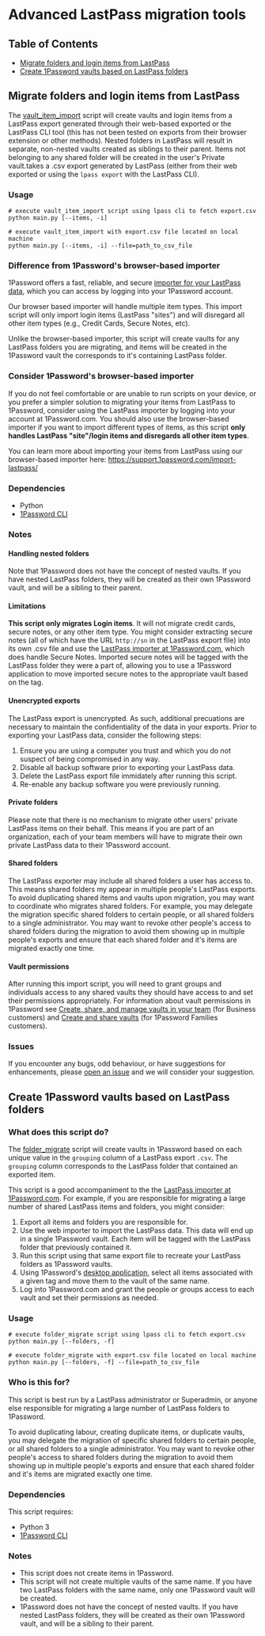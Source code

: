 # Advanced LastPass migration tools

## Table of Contents

* [Migrate folders and login items from LastPass](#migrate-folders-and-login-items-from-lastpass)
* [Create 1Password vaults based on LastPass folders](#create-1password-vaults-based-on-lastpass-folders)

## Migrate folders and login items from LastPass

The [vault_item_import](vault_item_import.py) script will create vaults and login items from a LastPass export generated through their web-based exported or the LastPass CLI tool (this has not been tested on exports from their browser extension or other methods). Nested folders in LastPass will result in separate, non-nested vaults created as siblings to their parent. Items not belonging to any shared folder will be created in the user's Private vault.takes a .csv export generated by LastPass (either from their web exported or using the `lpass export` with the LastPass CLI).

### Usage
```
# execute vault_item_import script using lpass cli to fetch export.csv
python main.py [--items, -i]

# execute vault_item_import with export.csv file located on local machine
python main.py [--items, -i] --file=path_to_csv_file
```

### Difference from 1Password's browser-based importer

1Password offers a fast, reliable, and secure [importer for your LastPass data](https://support.1password.com/import-lastpass/), which you can access by logging into your 1Password account.

Our browser based importer will handle multiple item types. This import script will only import login items (LastPass "sites") and will disregard all other item types (e.g., Credit Cards, Secure Notes, etc).

Unlike the browser-based importer, this script will create vaults for any LastPass folders you are migrating, and items will be created in the 1Password vault the corresponds to it's containing LastPass folder.

### Consider 1Password's browser-based importer

If you do not feel comfortable or are unable to run scripts on your device, or you prefer a simpler solution to migrating your items from LastPass to 1Password, consider using the LastPass importer by logging into your account at 1Password.com. You should also use the browser-based importer if you want to import different types of items, as this script **only handles LastPass "site"/login items and disregards all other item types**.

You can learn more about importing your items from LastPass using our browser-based importer here: <https://support.1password.com/import-lastpass/>

### Dependencies

* Python
* [1Password CLI](https://developer.1password.com/docs/cli)

### Notes

#### Handling nested folders

Note that 1Password does not have the concept of nested vaults. If you have nested LastPass folders, they will be created as their own 1Password vault, and will be a sibling to their parent.

#### Limitations

**This script only migrates Login items**. It will not migrate credit cards, secure notes, or any other item type. You might consider extracting secure notes (all of which have the URL `http://sn` in the LastPass export file) into its own .csv file and use the [LastPass importer at 1Password.com](https://support.1password.com/import-lastpass/), which does handle Secure Notes. Imported secure notes will be tagged with the LastPass folder they were a part of, allowing you to use a 1Password application to move imported secure notes to the appropriate vault based on the tag.

#### Unencrypted exports

The LastPass export is unencrypted. As such, additional precuations are necessary to maintain the confidentiality of the data in your exports.
Prior to exporting your LastPass data, consider the following steps:

1. Ensure you are using a computer you trust and which you do not suspect of being compromised in any way.
2. Disable all backup software prior to exporting your LastPass data.
3. Delete the LastPass export file immidately after running this script.
4. Re-enable any backup software you were previously running.

#### Private folders

Please note that there is no mechanism to migrate other users' private LastPass items on their behalf. This means if you are part of an organization, each of your team members will have to migrate their own private LastPass data to their 1Password account.

#### Shared folders

The LastPass exporter may include all shared folders a user has access to. This means shared folders my appear in multiple people's LastPass exports. To avoid duplicating shared items and vaults upon migration, you may want to coordinate who migrates shared folders. For example, you may delegate the migration specific shared folders to certain people, or all shared folders to a single administrator. You may want to revoke other people's access to shared folders during the migration to avoid them showing up in multiple people's exports  and ensure that each shared folder and it's items are migrated exactly one time.

#### Vault permissions

After running this import script, you will need to grant groups and individuals access to any shared vaults they should have access to and set their permissions appropriately. For information about vault permissions in 1Password see [Create, share, and manage vaults in your team](https://support.1password.com/create-share-vaults-teams/) (for Business customers) and [Create and share vaults](https://support.1password.com/create-share-vaults/) (for 1Password Families customers).

### Issues

If you encounter any bugs, odd behaviour, or have suggestions for enhancements, please [open an issue](https://github.com/1Password/solutions/issues) and we will consider your suggestion.

## Create 1Password vaults based on LastPass folders

### What does this script do?

The [folder_migrate](folder_migrate.py) script will create vaults in 1Password based on each unique value in the `grouping` column of a LastPass export `.csv`. The `grouping` column corresponds to the LastPass folder that contained an exported item.

This script is a good accompaniment to the the [LastPass importer at 1Password.com](https://support.1password.com/import-lastpass/). For example, if you are responsible for migrating a large number of shared LastPass items and folders, you might consider:

1. Export all items and folders you are responsible for.
2. Use the web importer to import the LastPass data. This data will end up in a single 1Password vault. Each item will be tagged with the LastPass folder that previously contained it.
3. Run this script using that same export file to recreate your LastPass folders as 1Password vaults.
4. Using 1Password's [desktop application](https://1password.com/downloads/mac/), select all items associated with a given tag and move them to the vault of the same name.
5. Log into 1Password.com and grant the people or groups access to each vault and set their permissions as needed.

### Usage
```
# execute folder_migrate script using lpass cli to fetch export.csv
python main.py [--folders, -f]

# execute folder_migrate with export.csv file located on local machine
python main.py [--folders, -f] --file=path_to_csv_file
```

### Who is this for?

This script is best run by a LastPass administrator or Superadmin, or anyone else responsible for migrating a large number of LastPass folders to 1Password.

To avoid duplicating labour, creating duplicate items, or duplicate vaults, you may delegate the migration of specific shared folders to certain people, or all shared folders to a single administrator. You may want to revoke other people's access to shared folders during the migration to avoid them showing up in multiple people's exports  and ensure that each shared folder and it's items are migrated exactly one time.

### Dependencies

This script requires:

* Python 3
* [1Password CLI](https://developer.1password.com/docs/cli)

### Notes

* This script does not create items in 1Password.
* This script will not create multiple vaults of the same name. If you have two LastPass folders with the same name, only one 1Password vault will be created.
* 1Password does not have the concept of nested vaults. If you have nested LastPass folders, they will be created as their own 1Password vault, and will be a sibling to their parent.
